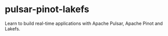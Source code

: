 # pulsar-pinot-lakefs
Learn to build real-time applications with Apache Pulsar, Apache Pinot and Lakefs.
